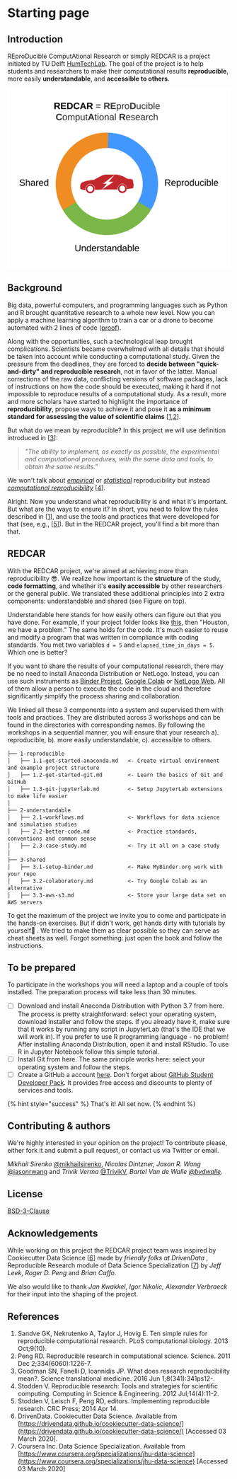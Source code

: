# Starting page

## Introduction

REproDucible ComputAtional Research or simply REDCAR is a project initiated by TU Delft [HumTechLab](https://www.tudelft.nl/tbm/over-de-faculteit/afdelingen/multi-actor-systems/research/humtech-lab/humtech-lab/). The goal of the project is to help students and researchers to make their computational results **reproducible**, more easily **understandable**, and **accessible to others**.

![](.gitbook/assets/project-idea.png)

## Background

Big data, powerful computers, and programming languages such as Python and R brought quantitative research to a whole new level. Now you can apply a machine learning algorithm to train a car or a drone to become automated with 2 lines of code \([proof](https://github.com/mikhailsirenko/REDCAR/blob/master/.gitbook/assets/ml.jpg)\).

Along with the opportunities, such a technological leap brought complications. Scientists became overwhelmed with all details that should be taken into account while conducting a computational study. Given the pressure from the deadlines, they are forced to **decide between "quick-and-dirty"** **and reproducible research**, not in favor of the latter. Manual corrections of the raw data, conflicting versions of software packages, lack of instructions on how the code should be executed, making it hard if not impossible to reproduce results of a computational study. As a result, more and more scholars have started to highlight the importance of **reproducibility**, propose ways to achieve it and pose it **as a minimum standard** **for assessing the value of scientific claims** \[[1](https://journals.plos.org/ploscompbiol/article?id=10.1371/journal.pcbi.1003285),[2](https://science.sciencemag.org/content/334/6060/1226)\].

But what do we mean by reproducible? In this project we will use definition introduced in \[[3](https://stm.sciencemag.org/content/8/341/341ps12.short?casa_token=VgB2iSv2JNkAAAAA:nEpwUfQh5c9LtRUjk7k3CNW99XUArjLuFcwBRgdVYUnIWHifsZLnrtxvEfCFcYk4V2yehf7Sg-LC6sA)\]:

> _"The ability to implement, as exactly as possible, the experimental and computational procedures, with the same data and tools, to obtain the same results."_

We won't talk about [_empirical_](https://www.nature.com/news/announcement-reducing-our-irreproducibility-1.12852) or [_statistical_](https://science.sciencemag.org/content/343/6168/229) reproducibility but instead [_computational reproducibility_](https://web.stanford.edu/~vcs/talks/Census2017-STODDEN.pdf) \[[4](https://aip.scitation.org/doi/abs/10.1109/MCSE.2012.82?journalCode=csx)\].

Alright. Now you understand what reproducibility is and what it's important. But what are the ways to ensure it? In short, you need to follow the rules described in \[[1](https://journals.plos.org/ploscompbiol/article?id=10.1371/journal.pcbi.1003285)\], and use the tools and practices that were developed for that \(see, e.g., \[[5](https://books.google.nl/books?hl=en&lr=&id=JcmSAwAAQBAJ&oi=fnd&pg=PP1&dq=implementing+reproducible+research&ots=ym1btRtPJE&sig=tR2_-mmsrsZUwXwEHXYIrYz_HT4&redir_esc=y#v=onepage&q=implementing%20reproducible%20research&f=false)\]\). But in the REDCAR project, you'll find a bit more than that.

## REDCAR

With the REDCAR project, we're aimed at achieving more than reproducibility 😎. We realize how important is the **structure** of the study, **code formatting**, and whether it's **easily accessible** by other researchers or the general public. We translated these additional principles into 2 extra components: understandable and shared \(see Figure on top\).

Understandable here stands for how easily others can figure out that you have done. For example, if your project folder looks like [this](https://github.com/mikhailsirenko/REDCAR/blob/master/.gitbook/assets/folder-mess.png), then "Houston, we have a problem." The same holds for the code. It's much easier to reuse and modify a program that was written in compliance with coding standards. You met two variables `d = 5` and `elapsed_time_in_days = 5`. Which one is better?

If you want to share the results of your computational research, there may be no need to install Anaconda Distribution or NetLogo. Instead, you can use such instruments as [Binder Project](https://mybinder.org/), [Google Colab](https://colab.research.google.com/) or [NetLogo Web](https://netlogoweb.org/). All of them allow a person to execute the code in the cloud and therefore significantly simplify the process sharing and collaboration.

‌We linked all these 3 components into a system and supervised them with tools and practices. They are distributed across 3 workshops and can be found in the directories with corresponding names. By following the workshops in a sequential manner, you will ensure that your research a\). reproducible, b\). more easily understandable, c\). accessible to others.

```text
├── 1-reproducible
│   ├── 1.1-get-started-anaconda.md   <- Create virtual environment and example project structure
│   ├── 1.2-get-started-git.md        <- Learn the basics of Git and GitHub 
│   ├── 1.3-git-jupyterlab.md         <- Setup JupyterLab extensions to make life easier
│
├── 2-understandable          
│   ├── 2.1-workflows.md              <- Workflows for data science and simulation studies 
│   ├── 2.2-better-code.md            <- Practice standards, conventions and common sense 
│   ├── 2.3-case-study.md             <- Try it all on a case study
│
├── 3-shared                 
│   ├── 3.1-setup-binder.md           <- Make MyBinder.org work with your repo 
│   ├── 3.2-colaboratory.md           <- Try Google Colab as an alternative 
│   ├── 3.3-aws-s3.md                 <- Store your large data set on AWS servers
```

To get the maximum of the project we invite you to come and participate in the hands-on exercises. But if didn't work, get hands dirty with tutorials by yourself💪 . We tried to make them as clear possible so they can serve as cheat sheets as well. Forgot something: just open the book and follow the instructions.

## To be prepared

To participate in the workshops you will need a laptop and a couple of tools installed. The preparation process will take less than 30 minutes.

* [ ] Download and install Anaconda Distribution with Python 3.7 from here. The process is pretty straightforward: select your operating system, download installer and follow the steps. If you already have it, make sure that it works by running any script in JupyterLab \(that's the IDE that we will work in\). If you prefer to use R programming language - no problem! After installing Anaconda Distribution, open it and install RStudio. To use R in Jupyter Notebook follow this simple tutorial.
* [ ] Install Git from here. The same principle works here: select your operating system and follow the steps.
* [ ] Create a GitHub a account [here](https://github.com/join?source=header-home). Don't forget about [GitHub Student Developer Pack](https://education.github.com/pack). It provides free access and discounts to plenty of services and tools. 

{% hint style="success" %}
That's it! All set now.
{% endhint %}

## Contributing & authors

We're highly interested in your opinion on the project! To contribute please, either fork it and submit a pull request, or contact us via Twitter or email.

_Mikhail Sirenko_ [@mikhailsirenko](https://twitter.com/mikhailsirenko), _Nicolas Dintzner, Jason R. Wang_ [@jasonrwang](https://twitter.com/jasonrwang) and _Trivik Verma_ [@TrivikV](https://twitter.com/TrivikV), _Bartel Van de Walle_ [_@bvdwalle_](https://twitter.com/bvdwalle).

## License

[BSD-3-Clause](https://opensource.org/licenses/BSD-3-Clause)

## Acknowledgements

While working on this project the REDCAR project team was inspired by Cookiecutter Data Science \[[6](https://drivendata.github.io/cookiecutter-data-science/)\] made by _friendly folks at DrivenData_ , Reproducible Research module of Data Science Specialization \[[7](https://www.coursera.org/specializations/jhu-data-science)\] by _Jeff Leek_, _Roger D. Peng_ and _Brian Caffo_.

We also would like to thank _Jan Kwakkel_, _Igor Nikolic, Alexander Verbraeck_ for their input into the shaping of the project.

## References

1. Sandve GK, Nekrutenko A, Taylor J, Hovig E. Ten simple rules for reproducible computational research. PLoS computational biology. 2013 Oct;9\(10\).
2. Peng RD. Reproducible research in computational science. Science. 2011 Dec 2;334\(6060\):1226-7.
3. Goodman SN, Fanelli D, Ioannidis JP. What does research reproducibility mean?. Science translational medicine. 2016 Jun 1;8\(341\):341ps12-.
4. Stodden V. Reproducible research: Tools and strategies for scientific computing. Computing in Science & Engineering. 2012 Jul;14\(4\):11-2.
5. Stodden V, Leisch F, Peng RD, editors. Implementing reproducible research. CRC Press; 2014 Apr 14.
6. DrivenData. Cookiecutter Data Science. Available from [https://drivendata.github.io/cookiecutter-data-science/](https://drivendata.github.io/cookiecutter-data-science/) \[Accessed 03 March 2020\].
7. Coursera Inc. Data Science Specialization. Available from [https://www.coursera.org/specializations/jhu-data-science](https://www.coursera.org/specializations/jhu-data-science) \[Accessed 03 March 2020\] 

